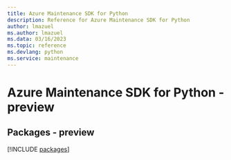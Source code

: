 ```yaml
---
title: Azure Maintenance SDK for Python
description: Reference for Azure Maintenance SDK for Python
author: lmazuel
ms.author: lmazuel
ms.data: 03/16/2023
ms.topic: reference
ms.devlang: python
ms.service: maintenance
---
```

# Azure Maintenance SDK for Python - preview
## Packages - preview
[!INCLUDE [packages](maintenance-index.md)]